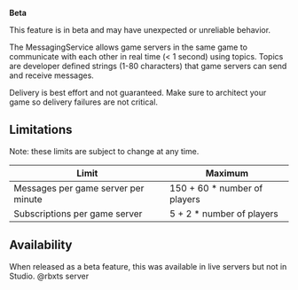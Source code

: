 **Beta**

This feature is in beta and may have unexpected or unreliable behavior.

The MessagingService allows game servers in the same game to communicate with each other in real time (< 1 second) using topics. Topics are developer defined strings (1-80 characters) that game servers can send and receive messages.

Delivery is best effort and not guaranteed. Make sure to architect your game so delivery failures are not critical.

## Limitations

Note: these limits are subject to change at any time.

| Limit | Maximum |
| --- | --- |
| Messages per game server per minute | 150 + 60 * number of players |
| Subscriptions per game server | 5 + 2 * number of players |

## Availability

When released as a beta feature, this was available in live servers but not in Studio.
@rbxts server